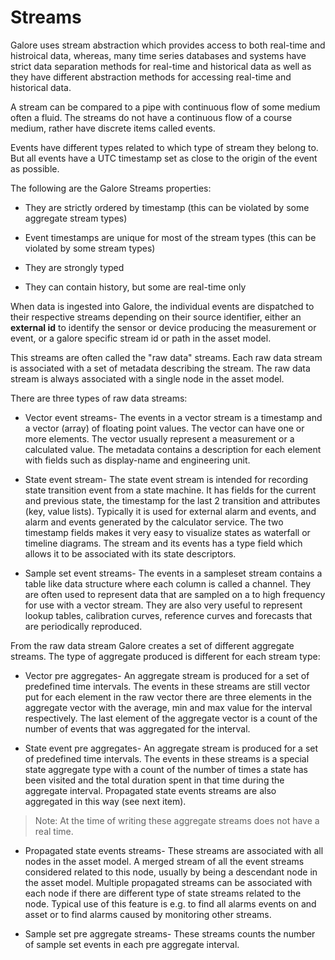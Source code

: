 # Streams

Galore uses stream abstraction which provides access to both real-time and histroical data, whereas, many time series databases and systems have  strict data separation methods for real-time and historical data as well as they have different abstraction methods for accessing real-time and historical data. 

A stream can be compared to a pipe with continuous flow of some medium often a fluid. The streams do not have a continuous flow of  a course medium, rather have discrete items called events. 

Events have different types related to which type of stream they belong to. But all events have a UTC timestamp set as close to the origin of the event as possible.


The following are the Galore Streams properties:

  - They are strictly ordered by timestamp (this can be  violated by some aggregate stream types)

  - Event timestamps are unique for most of the stream types (this can be  violated by some stream types)

  - They are strongly typed

  - They can contain history, but some are real-time only

When data is ingested into Galore, the individual events are dispatched to their respective streams depending on their source identifier, either an **external id** to identify the sensor or device producing the measurement or event, or a galore specific stream id or path in the asset model.

This streams are often called the "raw data" streams. Each raw data stream is associated with a set of metadata describing the stream. The raw data stream is always associated with a single node in the asset model.

There are three types of raw data streams:

- Vector event streams- 
The events in a vector stream is a timestamp and a vector (array) of floating point values. The vector can have one or more elements. The vector usually represent a measurement or a calculated value. The metadata contains a description for each element with fields such as display-name and engineering unit.

- State event stream- The state event stream is intended for recording state transition event from a state machine. It has fields for the current and previous state, the timestamp for the last 2 transition and attributes (key, value lists). Typically it is used for external alarm and events, and alarm and events generated by the calculator service. The two timestamp fields makes it very easy to visualize states as waterfall or timeline diagrams. The stream and its events has a type field which allows it to be associated with its state descriptors.

- Sample set event streams- The events in a sampleset stream contains a table like data structure where each column is called a channel. They are often used to represent data that are sampled on a to high frequency for use with a vector stream. They are also very useful to represent lookup tables, calibration curves, reference curves and forecasts that are periodically reproduced.

From the raw data stream Galore creates a set of different aggregate streams. The type of aggregate produced is different for each stream type:

- Vector pre aggregates- An aggregate stream is produced for a set of predefined time intervals. The events in these streams are still vector put for each element in the raw vector there are three elements in the aggregate vector with the average, min and max value for the interval respectively. The last element of the aggregate vector is a count of the number of events that was aggregated for the interval.

- State event pre aggregates- An aggregate stream is produced for a set of predefined time intervals. The events in these streams is a special state aggregate type with a count of the number of times a state has been visited and the total duration spent in that time during the aggregate interval. Propagated state events streams are also aggregated in this way (see next item). 
> Note: At the time of writing these aggregate streams does not have a real time.

- Propagated state events streams- These streams are associated with all nodes in the asset model. A merged stream of all the event streams considered related to this node, usually by being a descendant node in the asset model. Multiple propagated streams can be associated with each node if there are different type of state streams related to the node. Typical use of this feature is e.g. to find all alarms events on and asset or to find alarms caused by monitoring other streams.

- Sample set pre aggregate streams- These streams counts the number of sample set events in each pre aggregate interval.


